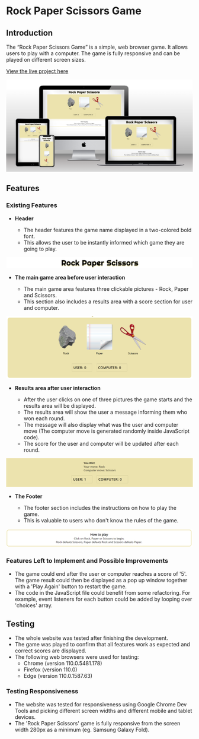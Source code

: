 # Rock Paper Scissors Game


## Introduction

The “Rock Paper Scissors Game” is a simple, web browser game.
It allows users to play with a computer.
The game is fully responsive and can be played on different screen sizes.

[View the live project here](https://walczakw.github.io/rock-paper-scissors-game/)

![Responsive Mockup](https://github.com/walczakw/rock-paper-scissors-game/blob/main/docs/readme-images/responsive-mockup.png)

## Features 

### Existing Features

- __Header__

  - The header features the game name displayed in a two-colored bold font.
  - This allows the user to be instantly informed which game they are going to play.

![Header](https://github.com/walczakw/rock-paper-scissors-game/blob/main/docs/readme-images/header.png)

- __The main game area before user interaction__

  - The main game area features three clickable pictures - Rock, Paper and Scissors.
  - This section also includes a results area with a score section for user and computer.

![Main game area](https://github.com/walczakw/rock-paper-scissors-game/blob/main/docs/readme-images/game-area.png)

- __Results area after user interaction__

  - After the user clicks on one of three pictures the game starts and the results area will be displayed.
  - The results area will show the user a message informing them who won each round.
  - The message will also display what was the user and computer move (The computer move is generated randomly inside JavaScript code).
  - The score for the user and computer will be updated after each round.

![Results area](https://github.com/walczakw/rock-paper-scissors-game/blob/main/docs/readme-images/results-area.png)

- __The Footer__ 

  - The footer section includes the instructions on how to play the game.
  - This is valuable to users who don't know the rules of the game.

![Footer](https://github.com/walczakw/rock-paper-scissors-game/blob/main/docs/readme-images/footer.png)

### Features Left to Implement and Possible Improvements
- The game could end after the user or computer reaches a score of '5'. The game result could then be displayed as a pop up window together with a 'Play Again' button to restart the game.
- The code in the JavaScript file could benefit from some refactoring. For example, event listeners for each button could be added by looping over 'choices' array.


## Testing 

- The whole website was tested after finishing the development.
- The game was played to confirm that all features work as expected and correct scores are displayed.
- The following web browsers were used for testing:
  - Chrome (version 110.0.5481.178)
  - Firefox (version 110.0)
  - Edge (version 110.0.1587.63)

### Testing Responsiveness 
- The website was tested for responsiveness using Google Chrome Dev Tools and picking different screen widths and different mobile and tablet devices.
- The 'Rock Paper Scissors' game is fully responsive from the screen width 280px as a minimum (eg. Samsung Galaxy Fold).


